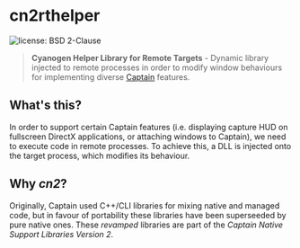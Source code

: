 ﻿# cn2rthelper
![license: BSD 2-Clause](https://img.shields.io/badge/license-BSD_2--Clause-brightgreen.svg)
> **Cyanogen Helper Library for Remote Targets** - Dynamic library injected to remote processes in order to modify window behaviours for implementing diverse [Captain](https://github.com/CaptainApp/Captain) features.

## What's this?
In order to support certain Captain features (i.e. displaying capture HUD on fullscreen DirectX applications, or attaching windows to Captain), we need to execute code in remote processes.
To achieve this, a DLL is injected onto the target process, which modifies its behaviour.

## Why *cn2*?
Originally, Captain used C++/CLI libraries for mixing native and managed code, but in favour of portability these libraries have been superseeded by pure native ones.
These *revamped* libraries are part of the *Captain Native Support Libraries Version 2*.